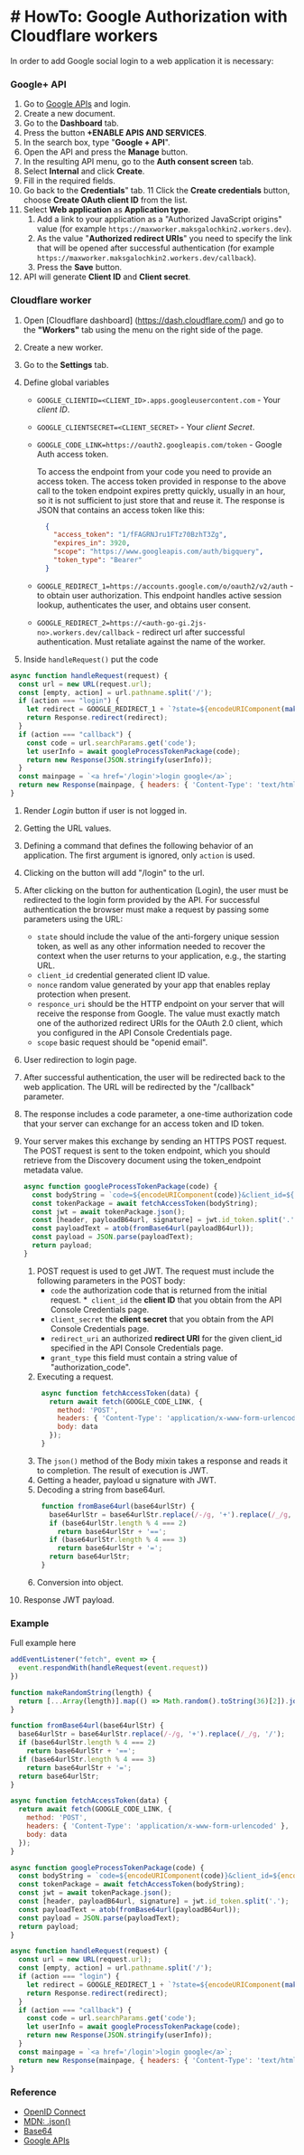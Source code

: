 # # HowTo: Google Authorization with Cloudflare workers

In order to add Google social login to a web application it is necessary:

### Google+ API

1. Go to [Google APIs](https://console.developers.google.com/) and login. 
2. Create a new document.
3. Go to the **Dashboard** tab.
4. Press the button **+ENABLE APIS AND SERVICES**.
5. In the search box, type "**Google + API**".
6. Open the API and press the **Manage** button. 
7. In the resulting API menu, go to the **Auth consent screen** tab.
8. Select **Internal** and click **Create**.
9. Fill in the required fields.
10. Go back to the **Credentials**" tab.
11 Click the **Create credentials** button, choose **Create OAuth client ID** from the list.
12. Select **Web application** as **Application type**. 
    1. Add a link to your application as a "Authorized JavaScript origins" value (for example `https://maxworker.maksgalochkin2.workers.dev`).
    2. As the value "**Authorized redirect URIs**" you need to specify the link that will be opened after successful authentication (for example `https://maxworker.maksgalochkin2.workers.dev/callback`).
    3. Press the **Save** button. 
13. API will generate **Client ID** and **Client secret**.

### Cloudflare worker

1. Open [Cloudflare dashboard] (https://dash.cloudflare.com/) and go to the **"Workers"** tab using the menu on the right side of the page.
2. Create a new worker.
3. Go to the **Settings** tab.
4. Define global variables 
   * `GOOGLE_CLIENTID=<CLIENT_ID>.apps.googleusercontent.com` - Your _client ID_. 
   * `GOOGLE_CLIENTSECRET=<CLIENT_SECRET>` - Your _client Secret_.
   * `GOOGLE_CODE_LINK=https://oauth2.googleapis.com/token` - Google Auth access token.
   	
     To access the endpoint from your code you need to provide an access token. The access token provided in response to the above call to the token endpoint expires pretty quickly, usually in an hour, so it is not sufficient to just store that and reuse it. The response is JSON that contains an access token like this:
     ```json
       {
         "access_token": "1/fFAGRNJru1FTz70BzhT3Zg",
         "expires_in": 3920,
         "scope": "https://www.googleapis.com/auth/bigquery",
         "token_type": "Bearer"
       }
     ```
   * `GOOGLE_REDIRECT_1=https://accounts.google.com/o/oauth2/v2/auth` - to obtain user authorization. This endpoint handles active session lookup, authenticates the user, and obtains user consent.
   * `GOOGLE_REDIRECT_2=https://<auth-go-gi.2js-no>.workers.dev/callback` - redirect url after successful authentication. Must retaliate against the name of the worker.

5. Inside `handleRequest()` put the code
  ```javascript
  async function handleRequest(request) {
    const url = new URL(request.url);                                                   //[2]
    const [empty, action] = url.pathname.split('/');                                    //[3]
    if (action === "login") {                                                           //[4]
      let redirect = GOOGLE_REDIRECT_1 + `?state=${encodeURIComponent(makeRandomString(12))}&client_id=${encodeURIComponent(GOOGLE_CLIENT_ID)}&nonce=${encodeURIComponent(makeRandomString(12))}&response_type=${encodeURIComponent("code")}&redirect_uri=${encodeURIComponent(GOOGLE_REDIRECT_2)}&scope=${encodeURIComponent("openid email")}&`; //[5]
      return Response.redirect(redirect);                                               //[6]
    }
    if (action === "callback") {                                                        //[7]
      const code = url.searchParams.get('code');                                        //[8]
      let userInfo = await googleProcessTokenPackage(code);                             //[9]
      return new Response(JSON.stringify(userInfo));                                    //[10]
    }
    const mainpage = `<a href='/login'>login google</a>`;
    return new Response(mainpage, { headers: { 'Content-Type': 'text/html' } });        //[1]
  }
  ```
 1. Render _Login_ button if user is not logged in.
 2. Getting the URL values. 
 3. Defining a command that defines the following behavior of an application. The first argument is ignored, only `action` is used.
 4. Clicking on the button will add "/login" to the url.
 5. After clicking on the button for authentication (Login), the user must be redirected to the login form provided by the API. For successful authentication the browser must make a request by passing some parameters using the URL:
   
      * `state`  should include the value of the anti-forgery unique session token, as well as any other information needed to recover the context when the user returns to your application, e.g., the starting URL.  
      * `client_id`  credential generated client ID value.        
      * `nonce` random value generated by your app that enables replay protection when present.
      * `responce_uri` should be the HTTP endpoint on your server that will receive the response from Google. The value must exactly match one of the authorized redirect URIs for the OAuth 2.0 client, which you configured in the API Console Credentials page.
      * `scope` basic request should be "openid email".
 
 6. User redirection to login page.
 7. After successful authentication, the user will be redirected back to the web application. The URL will be redirected by the "/callback" parameter.
 8. The response includes a code parameter, a one-time authorization code that your server can exchange for an access token and ID token.
 9. Your server makes this exchange by sending an HTTPS POST request. The POST request is sent to the token endpoint, which you should retrieve from the Discovery document using the token_endpoint metadata value.
    ```javascript
    async function googleProcessTokenPackage(code) {
      const bodyString = `code=${encodeURIComponent(code)}&client_id=${encodeURIComponent(GOOGLE_CLIENT_ID)}&client_secret=${encodeURIComponent(GOOGLE_CLIENT_SECRET)}&redirect_uri=${encodeURIComponent(GOOGLE_REDIRECT_2)}&grant_type=authorization_code`;                                                        //[1]
      const tokenPackage = await fetchAccessToken(bodyString);                //[2]
      const jwt = await tokenPackage.json();                                  //[3]
      const [header, payloadB64url, signature] = jwt.id_token.split('.');     //[4]
      const payloadText = atob(fromBase64url(payloadB64url));                 //[5]
      const payload = JSON.parse(payloadText);                                //[6]
      return payload;
    }
    ```
    1. POST request is used to get JWT. The request must include the following parameters in the POST body:
       * `code` the authorization code that is returned from the initial request.
       *` client_id`	the **client ID** that you obtain from the API Console Credentials page.
       * `client_secret`	the **client secret** that you obtain from the API Console Credentials page.
       * `redirect_uri` an authorized **redirect URI** for the given client_id specified in the API Console Credentials page.
       * `grant_type` this field must contain a  string value of "authorization_code".
    2. Executing a request. 
       ```javascript
        async function fetchAccessToken(data) {
          return await fetch(GOOGLE_CODE_LINK, {
            method: 'POST',
            headers: { 'Content-Type': 'application/x-www-form-urlencoded' },
            body: data
          });
        }
       ```
    3. The `json()` method of the Body mixin takes a response and reads it to completion. The result of execution is JWT.
    4. Getting a header, payload u signature with JWT.
    5. Decoding a string from base64url.
       ```javascript
        function fromBase64url(base64urlStr) {
          base64urlStr = base64urlStr.replace(/-/g, '+').replace(/_/g, '/');
          if (base64urlStr.length % 4 === 2)
            return base64urlStr + '==';
          if (base64urlStr.length % 4 === 3)
            return base64urlStr + '=';
          return base64urlStr;
        }
       ```
    6. Conversion into object.
 10. Response JWT payload.
 
 ### Example
 Full example here
 ```javascript
 addEventListener("fetch", event => {
   event.respondWith(handleRequest(event.request))
 })
 
 function makeRandomString(length) {
   return [...Array(length)].map(() => Math.random().toString(36)[2]).join('')
 }
 
 function fromBase64url(base64urlStr) {
   base64urlStr = base64urlStr.replace(/-/g, '+').replace(/_/g, '/');
   if (base64urlStr.length % 4 === 2)
     return base64urlStr + '==';
   if (base64urlStr.length % 4 === 3)
     return base64urlStr + '=';
   return base64urlStr;
 }
 
 async function fetchAccessToken(data) {
   return await fetch(GOOGLE_CODE_LINK, {
     method: 'POST',
     headers: { 'Content-Type': 'application/x-www-form-urlencoded' },
     body: data
   });
 }
 
 async function googleProcessTokenPackage(code) {
   const bodyString = `code=${encodeURIComponent(code)}&client_id=${encodeURIComponent(GOOGLE_CLIENT_ID)}&client_secret=${encodeURIComponent(GOOGLE_CLIENT_SECRET)}&redirect_uri=${encodeURIComponent(GOOGLE_REDIRECT_2)}&grant_type=authorization_code`
   const tokenPackage = await fetchAccessToken(bodyString);
   const jwt = await tokenPackage.json();
   const [header, payloadB64url, signature] = jwt.id_token.split('.');
   const payloadText = atob(fromBase64url(payloadB64url));
   const payload = JSON.parse(payloadText);
   return payload;
 }
 
 async function handleRequest(request) {
   const url = new URL(request.url);
   const [empty, action] = url.pathname.split('/');
   if (action === "login") {
     let redirect = GOOGLE_REDIRECT_1 + `?state=${encodeURIComponent(makeRandomString(12))}&client_id=${encodeURIComponent(GOOGLE_CLIENT_ID)}&nonce=${encodeURIComponent(makeRandomString(24))}&response_type=${encodeURIComponent("code")}&redirect_uri=${encodeURIComponent(GOOGLE_REDIRECT_2)}&scope=${encodeURIComponent("openid email")}&`;
     return Response.redirect(redirect);
   }
   if (action === "callback") {
     const code = url.searchParams.get('code');
     let userInfo = await googleProcessTokenPackage(code);
     return new Response(JSON.stringify(userInfo));
   }
   const mainpage = `<a href='/login'>login google</a>`;
   return new Response(mainpage, { headers: { 'Content-Type': 'text/html' } });
 }
 ```
 ### Reference
 
 * [OpenID Connect]( //https://developers.google.com/identity/protocols/oauth2/openid-connect)
 * [MDN: .json()](https://developer.mozilla.org/en-US/docs/Web/API/Body/json)
 * [Base64](https://en.wikipedia.org/wiki/Base64)
 * [Google APIs](https://console.developers.google.com/)